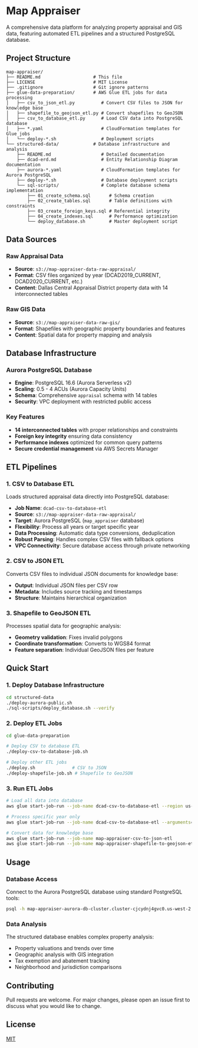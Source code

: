 # Map Appraiser

A comprehensive data platform for analyzing property appraisal and GIS data, featuring automated ETL pipelines and a structured PostgreSQL database.

## Project Structure

```
map-appraiser/
├── README.md                    # This file
├── LICENSE                      # MIT License
├── .gitignore                   # Git ignore patterns
├── glue-data-preparation/       # AWS Glue ETL jobs for data processing
│   ├── csv_to_json_etl.py          # Convert CSV files to JSON for knowledge base
│   ├── shapefile_to_geojson_etl.py # Convert shapefiles to GeoJSON
│   ├── csv_to_database_etl.py      # Load CSV data into PostgreSQL database
│   ├── *.yaml                      # CloudFormation templates for Glue jobs
│   └── deploy-*.sh                 # Deployment scripts
└── structured-data/             # Database infrastructure and analysis
    ├── README.md                   # Detailed documentation
    ├── dcad-erd.md                 # Entity Relationship Diagram documentation
    ├── aurora-*.yaml               # CloudFormation templates for Aurora PostgreSQL
    ├── deploy-*.sh                 # Database deployment scripts
    └── sql-scripts/                # Complete database schema implementation
        ├── 01_create_schema.sql       # Schema creation
        ├── 02_create_tables.sql       # Table definitions with constraints
        ├── 03_create_foreign_keys.sql # Referential integrity
        ├── 04_create_indexes.sql      # Performance optimization
        └── deploy_database.sh         # Master deployment script
```

## Data Sources

### Raw Appraisal Data
- **Source**: `s3://map-appraiser-data-raw-appraisal/`
- **Format**: CSV files organized by year (DCAD2019_CURRENT, DCAD2020_CURRENT, etc.)
- **Content**: Dallas Central Appraisal District property data with 14 interconnected tables

### Raw GIS Data  
- **Source**: `s3://map-appraiser-data-raw-gis/`
- **Format**: Shapefiles with geographic property boundaries and features
- **Content**: Spatial data for property mapping and analysis

## Database Infrastructure

### Aurora PostgreSQL Database
- **Engine**: PostgreSQL 16.6 (Aurora Serverless v2)
- **Scaling**: 0.5 - 4 ACUs (Aurora Capacity Units)
- **Schema**: Comprehensive `appraisal` schema with 14 tables
- **Security**: VPC deployment with restricted public access

### Key Features
- **14 interconnected tables** with proper relationships and constraints
- **Foreign key integrity** ensuring data consistency
- **Performance indexes** optimized for common query patterns
- **Secure credential management** via AWS Secrets Manager

## ETL Pipelines

### 1. CSV to Database ETL
Loads structured appraisal data directly into PostgreSQL database:
- **Job Name**: `dcad-csv-to-database-etl`
- **Source**: `s3://map-appraiser-data-raw-appraisal/`
- **Target**: Aurora PostgreSQL (`map_appraiser` database)
- **Flexibility**: Process all years or target specific year
- **Data Processing**: Automatic data type conversions, deduplication
- **Robust Parsing**: Handles complex CSV files with fallback options
- **VPC Connectivity**: Secure database access through private networking

### 2. CSV to JSON ETL
Converts CSV files to individual JSON documents for knowledge base:
- **Output**: Individual JSON files per CSV row
- **Metadata**: Includes source tracking and timestamps
- **Structure**: Maintains hierarchical organization

### 3. Shapefile to GeoJSON ETL
Processes spatial data for geographic analysis:
- **Geometry validation**: Fixes invalid polygons
- **Coordinate transformation**: Converts to WGS84 format
- **Feature separation**: Individual GeoJSON files per feature

## Quick Start

### 1. Deploy Database Infrastructure
```bash
cd structured-data
./deploy-aurora-public.sh
./sql-scripts/deploy_database.sh --verify
```

### 2. Deploy ETL Jobs
```bash
cd glue-data-preparation

# Deploy CSV to database ETL
./deploy-csv-to-database-job.sh

# Deploy other ETL jobs
./deploy.sh              # CSV to JSON
./deploy-shapefile-job.sh # Shapefile to GeoJSON
```

### 3. Run ETL Jobs
```bash
# Load all data into database
aws glue start-job-run --job-name dcad-csv-to-database-etl --region us-west-2

# Process specific year only
aws glue start-job-run --job-name dcad-csv-to-database-etl --arguments='{"--TARGET_YEAR":"2019"}' --region us-west-2

# Convert data for knowledge base
aws glue start-job-run --job-name map-appraiser-csv-to-json-etl
aws glue start-job-run --job-name map-appraiser-shapefile-to-geojson-etl
```

## Usage

### Database Access
Connect to the Aurora PostgreSQL database using standard PostgreSQL tools:
```bash
psql -h map-appraiser-aurora-db-cluster.cluster-cjcydnj4gvc0.us-west-2.rds.amazonaws.com -p 5432 -U postgres -d map_appraiser
```

### Data Analysis
The structured database enables complex property analysis:
- Property valuations and trends over time
- Geographic analysis with GIS integration  
- Tax exemption and abatement tracking
- Neighborhood and jurisdiction comparisons

## Contributing

Pull requests are welcome. For major changes, please open an issue first to discuss what you would like to change.

## License

[MIT](https://choosealicense.com/licenses/mit/)